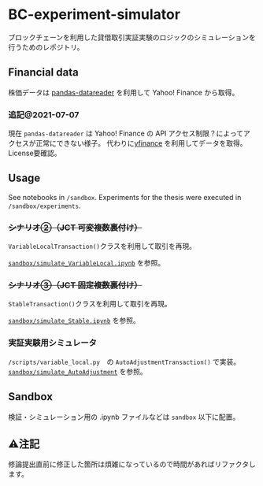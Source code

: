 # BC-experiment-simulator
ブロックチェーンを利用した貸借取引実証実験のロジックのシミュレーションを行うためのレポジトリ。

## Financial data
株価データは [pandas-datareader](https://github.com/pydata/pandas-datareader) を利用して Yahoo! Finance から取得。

### 追記@2021-07-07
現在 `pandas-datareader` は Yahoo! Finance の API アクセス制限？によってアクセスが正常にできない様子。
代わりに[yfinance](https://github.com/ranaroussi/yfinance) を利用してデータを取得。
License要確認。

## Usage
See notebooks in `/sandbox`.
Experiments for the thesis were executed in `/sandbox/experiments`.

### ~~シナリオ②（JCT 可変複数裏付け）~~
`VariableLocalTransaction()`クラスを利用して取引を再現。

[`sandbox/simulate_VariableLocal.ipynb`](https://github.com/maru919/BC-experiment-simulator/blob/master/sandbox/simulate_VariableLocal.ipynb) を参照。

### ~~シナリオ③（JCT 固定複数裏付け）~~
`StableTransaction()`クラスを利用して取引を再現。

[`sandbox/simulate_Stable.ipynb`](https://github.com/maru919/BC-experiment-simulator/blob/master/sandbox/simulate_Stable.ipynb) を参照。

### 実証実験用シミュレータ
`/scripts/variable_local.py`　の `AutoAdjustmentTransaction()` で実装。
[`sandbox/simulate_AutoAdjustment`]() を参照。

## Sandbox
検証・シミュレーション用の .ipynb ファイルなどは `sandbox` 以下に配置。

## ⚠️注記
修論提出直前に修正した箇所は煩雑になっているので時間があればリファクタします。
